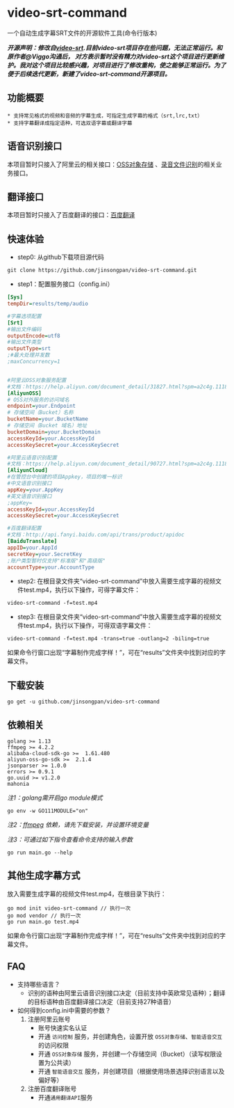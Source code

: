 # video-srt-command
一个自动生成字幕SRT文件的开源软件工具(命令行版本)

***开源声明：修改自[video-srt](https://github.com/wxbool/video-srt).目前video-srt项目存在些问题，无法正常运行。和原作者@Viggo沟通后，
对方表示暂时没有精力对video-srt这个项目进行更新维护。我对这个项目比较感兴趣，对项目进行了修改重构，使之能够正常运行。为了便于后续迭代更新，新建了video-srt-command开源项目。***

## 功能概要
    * 支持常见格式的视频和音频的字幕生成，可指定生成字幕的格式（srt,lrc,txt）
    * 支持字幕翻译成指定语种，可选双语字幕或翻译字幕

## 语音识别接口
本项目暂时只接入了阿里云的相关接口：[OSS对象存储](https://www.aliyun.com/product/oss?spm=5176.12825654.eofdhaal5.13.e9392c4aGfj5vj&aly_as=K11FcpO8)
、[录音文件识别](https://ai.aliyun.com/nls/filetrans?spm=5176.12061031.1228726.1.47fe3cb43I34mn)的相关业务接口。

## 翻译接口
本项目暂时只接入了百度翻译的接口：[百度翻译](https://fanyi-api.baidu.com/product/113)

## 快速体验
- step0: 从github下载项目源代码
```shell
git clone https://github.com/jinsongpan/video-srt-command.git
```
- step1：配置服务接口（config.ini）
```ini
[Sys]
tempDir=results/temp/audio

#字幕选项配置
[Srt]
#输出文件编码
outputEncode=utf8
#输出文件类型
outputType=srt
;#最大处理并发数
;maxConcurrency=1


#阿里云OSS对象服务配置
#文档：https://help.aliyun.com/document_detail/31827.html?spm=a2c4g.11186623.6.582.4e7858a85Dr5pA
[AliyunOSS]
# OSS对外服务的访问域名
endpoint=your.Endpoint
# 存储空间（Bucket）名称
bucketName=your.BucketName
# 存储空间（Bucket 域名）地址
bucketDomain=your.BucketDomain
accessKeyId=your.AccessKeyId
accessKeySecret=your.AccessKeySecret

#阿里云语音识别配置
#文档：https://help.aliyun.com/document_detail/90727.html?spm=a2c4g.11186623.6.581.691af6ebYsUkd1
[AliyunCloud]
#在管控台中创建的项目Appkey，项目的唯一标识
#中文语音识别接口
appKey=your.AppKey
#英文语音识别接口
;appKey=
accessKeyId=your.AccessKeyId
accessKeySecret=your.AccessKeySecret

#百度翻译配置
#文档：http://api.fanyi.baidu.com/api/trans/product/apidoc
[BaiduTranslate]
appID=your.AppId
secretKey=your.SecretKey
;账户类型暂时仅支持"标准版"和"高级版"
accountType=your.AccountType
```
- step2: 在根目录文件夹“video-srt-command”中放入需要生成字幕的视频文件test.mp4，执行以下操作，可得字幕文件：
```shell
video-srt-command -f=test.mp4
```
- step3: 在根目录文件夹“video-srt-command”中放入需要生成字幕的视频文件test.mp4，执行以下操作，可得双语字幕文件：
```shell
video-srt-command -f=test.mp4 -trans=true -outlang=2 -biling=true
```
如果命令行窗口出现“字幕制作完成字样！”，可在“results”文件夹中找到对应的字幕文件。

## 下载安装
```shell
go get -u github.com/jinsongpan/video-srt-command
```

## 依赖相关
```shell
golang >= 1.13 
ffmpeg >= 4.2.2
alibaba-cloud-sdk-go >=  1.61.480
aliyun-oss-go-sdk >=  2.1.4
jsonparser >= 1.0.0
errors >= 0.9.1
go.uuid >= v1.2.0
mahonia
```
*注1：golang需开启go module模式*
```shell script
go env -w GO111MODULE="on"
```
*注2：[ffmpeg](http://ffmpeg.org/) 依赖，请先下载安装，并设置环境变量*

*注3：可通过如下指令查看命令支持的输入参数*
```shell script
go run main.go --help
```


## 其他生成字幕方式
放入需要生成字幕的视频文件test.mp4，在根目录下执行：
```shell
go mod init video-srt-command // 执行一次
go mod vendor // 执行一次
go run main.go test.mp4
```
如果命令行窗口出现“字幕制作完成字样！”，可在“results”文件夹中找到对应的字幕文件。



## FAQ
* 支持哪些语言？
    * 识别的语种由阿里云语音识别接口决定（目前支持中英欧常见语种）；翻译的目标语种由百度翻译接口决定（目前支持27种语音）
* 如何得到config.ini中需要的参数？
    1. 注册阿里云账号
        * 账号快速实名认证
        * 开通 `访问控制` 服务，并创建角色，设置开放 `OSS对象存储`、`智能语音交互` 的访问权限 
        * 开通 `OSS对象存储` 服务，并创建一个存储空间（Bucket）（读写权限设置为公共读）
        * 开通 `智能语音交互` 服务，并创建项目（根据使用场景选择识别语言以及偏好等）
    2. 注册百度翻译账号
        * 开通`通用翻译API`服务